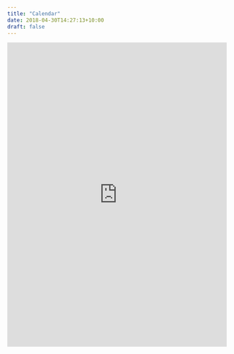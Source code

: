 ```yaml
---
title: "Calendar"
date: 2018-04-30T14:27:13+10:00
draft: false
---
```


<iframe src="https://teamup.com/ksoo1wmkgyyx9721yb?showTitle=0&showLogo=0" frameborder="0" width="100%" height="700"></iframe>
